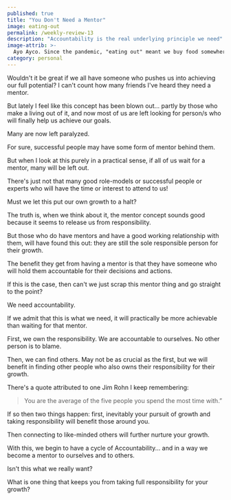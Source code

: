 ```yaml
---
published: true
title: "You Don't Need a Mentor"
image: eating-out
permalink: /weekly-review-13
description: "Accountability is the real underlying principle we need"
image-attrib: >-
  Ayo Ayco. Since the pandemic, "eating out" meant we buy food somewhere and eat in the car
category: personal
---
```


Wouldn't it be great if we all have someone who pushes us into achieving our full potential? I can't count how many friends I've heard they need a mentor.

But lately I feel like this concept has been blown out... partly by those who make a living out of it, and now most of us are left looking for person/s who will finally help us achieve our goals.<!--more-->

Many are now left paralyzed.

For sure, successful people may have some form of mentor behind them.

But when I look at this purely in a practical sense, if all of us wait for a mentor, many will be left out.

There's just not that many good role-models or successful people or experts who will have the time or interest to attend to us!

Must we let this put our own growth to a halt?

The truth is, when we think about it, the mentor concept sounds good because it seems to release us from responsibility.

But those who do have mentors and have a good working relationship with them, will have found this out: they are still the sole responsible person for their growth.

The benefit they get from having a mentor is that they have someone who will hold them accountable for their decisions and actions.

If this is the case, then can't we just scrap this mentor thing and go straight to the point?

We need accountability.

If we admit that this is what we need, it will practically be more achievable than waiting for that mentor.

First, we own the responsibility. We are accountable to ourselves. No other person is to blame.

Then, we can find others. May not be as crucial as the first, but we will benefit in finding other people who also owns their responsibility for their growth.

There's a quote attributed to one Jim Rohn I keep remembering:

> You are the average of the five people you spend the most time with.”

If so then two things happen: first, inevitably your pursuit of growth and taking responsibility will benefit those around you.

Then connecting to like-minded others will further nurture your growth.

With this, we begin to have a cycle of Accountability... and in a way we become a mentor to ourselves and to others.

Isn't this what we really want?

What is one thing that keeps you from taking full responsibility for your growth?
